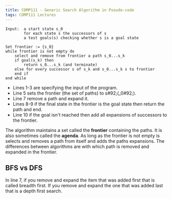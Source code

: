 ```yaml
---
title: COMP111 - Generic Search Algorithm in Pseudo-code
tags: COMP111 Lectures
---
```


```
Input: 	a start state s_0
		for each state s the successors of s
		a test goals(s) checking whether s is a goal state
		
Set frontier := {s_0}
while frontier is not empty do
	select and remove from frontier a path s_0...s_k
	if goal(s_k) then
		return s_0...s_k (and terminate)
	else for every successor s of s_k and s_0...s_k s to frontier
	end if
end while
```

* Lines 1-3 are specifying the input of the program.
* Line 5 sets the frontier (the set of paths) to s\#92;(_0\#92;).
* Line 7 remove a path and expand it.
* Lines 8-9 if the final state in the frontier is the goal state then return the path and end.
* Line 10 if the goal isn't reached then add all expansions of successors to the frontier.

The algorithm maintains a set called the **frontier** containing the paths. It is also sometimes called the **agenda**. As long as the frontier is not empty is selects and removes a path from itself and adds the paths expansions. The differences between algorithms are with which path is removed and expanded in the frontier.

## BFS vs DFS

In line 7, if you remove and expand the item that was added first that is called breadth first. If you remove and expand the one that was added last that is a depth first search.
